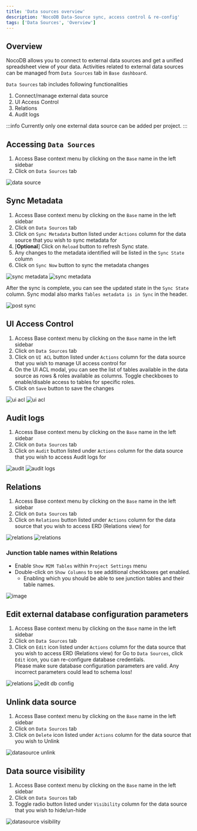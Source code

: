 ```yaml
---
title: 'Data sources overview'
description: 'NocoDB Data-Source sync, access control & re-config'
tags: ['Data Sources', 'Overview']
---
```


## Overview

NocoDB allows you to connect to external data sources and get a unified spreadsheet view of your data. Activities related to external data sources can be managed from `Data Sources` tab in `Base dashboard`.

`Data Sources` tab includes following functionalities
1. Connect/manage external data source
2. UI Access Control
3. Relations
4. Audit logs

:::info
Currently only one external data source can be added per project.
:::

## Accessing `Data Sources`

1. Access Base context menu by clicking on the `Base` name in the left sidebar
2. Click on `Data Sources` tab
  
![data source](/img/v2/data-source/data-source.png)

## Sync Metadata

1. Access Base context menu by clicking on the `Base` name in the left sidebar
2. Click on `Data Sources` tab
3. Click on `Sync Metadata` button listed under `Actions` column for the data source that you wish to sync metadata for
4. [**Optional**] Click on `Reload` button to refresh Sync state.
5. Any changes to the metadata identified will be listed in the `Sync State` column
6. Click on `Sync Now` button to sync the metadata changes
  
![sync metadata](/img/v2/data-source/data-source-2.png)
![sync metadata](/img/v2/data-source/data-source-meta-sync.png)

After the sync is complete, you can see the updated state in the `Sync State` column. Sync modal also marks `Tables metadata is in Sync` in the header.
  
![post sync](/img/v2/data-source/data-source-post-sync.png)


## UI Access Control

1. Access Base context menu by clicking on the `Base` name in the left sidebar
2. Click on `Data Sources` tab
3. Click on `UI ACL` button listed under `Actions` column for the data source that you wish to manage UI access control for
4. On the UI ACL modal, you can see the list of tables available in the data source as rows & roles available as columns. Toggle checkboxes to enable/disable access to tables for specific roles.
5. Click on `Save` button to save the changes

  
![ui acl](/img/v2/data-source/data-source-3.png)
![ui acl](/img/v2/data-source/ui-acl.png)


## Audit logs

1. Access Base context menu by clicking on the `Base` name in the left sidebar
2. Click on `Data Sources` tab
3. Click on `Audit` button listed under `Actions` column for the data source that you wish to access Audit logs for

![audit](/img/v2/data-source/audit.png)
![audit logs](/img/v2/data-source/audit-logs.png)


## Relations

1. Access Base context menu by clicking on the `Base` name in the left sidebar
2. Click on `Data Sources` tab
3. Click on `Relations` button listed under `Actions` column for the data source that you wish to access ERD (Relations view) for
  
![relations](/img/v2/data-source/data-source-4.png)
![relations](https://github.com/nocodb/nocodb/assets/86527202/c3775d27-f75d-4263-8903-dd66427de4b4)


### Junction table names within Relations

- Enable `Show M2M Tables` within `Project Settings` menu
- Double-click on `Show Columns` to see additional checkboxes get enabled.
    - Enabling which you should be able to see junction tables and their table names.
  
![image](/img/v2/data-source/junction-table.png)

## Edit external database configuration parameters

1. Access Base context menu by clicking on the `Base` name in the left sidebar
2. Click on `Data Sources` tab
3. Click on `Edit` icon listed under `Actions` column for the data source that you wish to access ERD (Relations view) for
Go to `Data Sources`, click ``Edit`` icon, you can re-configure database credentials.  
Please make sure database configuration parameters are valid. Any incorrect parameters could lead to schema loss!
  
![relations](/img/v2/data-source/data-source-edit.png)
![edit db config](/img/v2/data-source/edit-base.png)

## Unlink data source

1. Access Base context menu by clicking on the `Base` name in the left sidebar
2. Click on `Data Sources` tab
3. Click on `Delete` icon listed under `Actions` column for the data source that you wish to Unlink
  
![datasource unlink](/img/v2/data-source/data-source-unlink.png)


## Data source visibility

1. Access Base context menu by clicking on the `Base` name in the left sidebar
2. Click on `Data Sources` tab
3. Toggle radio button listed under `Visibility` column for the data source that you wish to hide/un-hide
  
![datasource visibility](/img/v2/data-source/data-source-visibility.png)